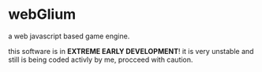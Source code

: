 # webGlium
a web javascript based game engine.

this software is in **EXTREME EARLY DEVELOPMENT**!
it is very unstable and still is being coded activly by me, procceed with caution.
